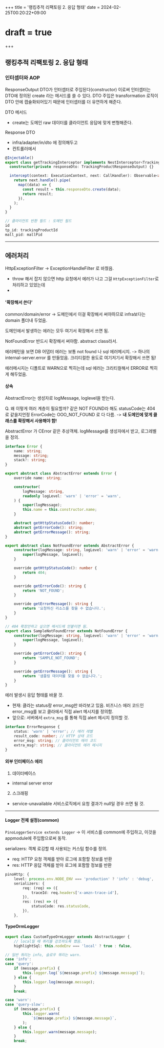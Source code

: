 +++
title = '랭킹추적 리팩토링 2. 응답 형태'
date = 2024-02-25T00:20:22+09:00
# draft = true
+++
## 랭킹추적 리팩토링 2. 응답 형태

### 인터셉터와 AOP
ResponseOutput DTO가 인터셉터로 주입된다(constructor)
이로써 인터셉터는 DTO에 정의된 create 라는 메서드를 쓸 수 있다.
DTO 주입은 transformation 로직이 DTO 안에 캡슐화되어있기 때문에 인터셉터를 더 유연하게 해준다.

DTO 메서드
- create는 도메인 raw 데이터를 클라이언트 응답에 맞게 변형해준다.

Response DTO
- infra/adapter/in/dto 에 정의해두고
- 컨트롤러에서 


```typescript
@Injectable()
export class getTrackingInterceptor implements NestInterceptor<TrackingProductResponseOutput> {
  constructor(private responseDto: TrackingProductResponseOutput) {}

  intercept(context: ExecutionContext, next: CallHandler): Observable<any> {
    return next.handle().pipe(
      map((data) => {
        const result = this.responseDto.create(data);
        return result;
      }),
    );
  }
}

// 클라이언트 반환 필드 : 도메인 필드
id
tp_id: trackingProductId
mall_pid: mallPid

```

---
## 에러처리

HttpExceptionFilter -> ExceptionHandleFilter 로 바꿨음.
- throw 해서 잡지 않으면 http 요청에서 에러가 나고
그걸 `HttpExceptionFilter`로 처리하고 있었는데
- 

#### '확장해서 쓴다'
common/domain/error
-> 도메인에서 이걸 확장해서 써야하므로
infra보다는 domain 폴더내 두었음.

도메인에서 발생하는 에러는 모두 여기서 확장해서 쓰면 됨.

NotFoundError 반드시 확장해서 써야함. 
abstract class라서. 

에러패턴을 보면
DB 어댑터 에러는 보통 not found 나 sql 에러메시지.
-> 하나의 internal-server.error 를 만들었음.
크리티컬한 용도로 여기저기서 확장해서 쓰면 됨!

에러메시지는 디폴트로 WARN으로 찍히는데 
sql 에러는 크리티컬해서 ERROR로 찍히게 해두었음.

#### 상속
AbstractError는 생성자로 logMessage, loglevel을 받는다.

Q. 왜 이렇게 여러 계층이 필요할까?
같은 NOT FOUND라 해도 
statusCode는 404로 같을지언정
ErrorCode는 OOO_NOT_FOUND 로 다 다름.
-> **내 도메인에 맞게 클래스를 확장해서 사용해야 함!**

AbstractError 가 CError 같은 추상객체.
logMessage를 생성자에서 받고,
로그레벨을 정의.

```typescript
interface Error {
    name: string;
    message: string;
    stack?: string;
}

export abstract class AbstractError extends Error {
    override name: string;

    constructor(
        logMessage: string,
        readonly logLevel: 'warn' | 'error' = 'warn',
    ) {
        super(logMessage);
        this.name = this.constructor.name;
    }

    abstract getHttpStatusCode(): number;
    abstract getErrorCode(): string;
    abstract getErrorMessage(): string;
}

export abstract class NotFoundError extends AbstractError {
    constructor(logMessage: string, logLevel: 'warn' | 'error' = 'warn') {
        super(logMessage, logLevel);
    }

    override getHttpStatusCode(): number {
        return 404;
    }

    override getErrorCode(): string {
        return 'NOT_FOUND';
    }

    override getErrorMessage(): string {
        return '요청하신 리소스를 찾을 수 없습니다.';
    }
}

// 404 확장안하고 싶으면 메서드에 안붙이면 됨.
export class SampleNotFoundError extends NotFoundError {
    constructor(logMessage: string, logLevel: 'warn' | 'error' = 'warn') {
        super(logMessage, logLevel);
    }

    override getErrorCode(): string {
        return 'SAMPLE_NOT_FOUND';
    }

    override getErrorMessage(): string {
        return '샘플링 데이터를 찾을 수 없습니다.';
    }
}
```


에러 발생시 응답 형태를 바꿀 것.
- 현재: 클라는 status랑 error_msg만 바라보고 있음.
비즈니스 에러 코드인 error_msg를 보고 클라에서 직접 alert 메시지를 정의함.
- 앞으로: 서버에서 `extra_msg` 를 통해 직접 alert 메시지 정의할 것.

```typescript
interface ErrorResponse {
    status: 'warn' | 'error'; // 에러 레벨
    result_code: number; // HTTP 상태 코드
    error_msg: string; // 클라이언트 에러 코드
    extra_msg?: string; // 클라이언트 에러 메시지
}
```

#### 외부 인터페이스 에러
1. 데이터베이스
- internal server error

2. 스크래핑 
- service-unavailable
서비스로직에서 요청 결과가 null일 경우 쓰면 될 것.

---
#### Logger 전체 설정(common)

`PinoLoggerService extends Logger`
-> 이 서비스를 common에 주입하고, 이것을 appmodule에 주입함으로써 동작.


serializers: 
객체 로깅할 때 사용되는 커스텀 함수를 정의.
- req: HTTP 요청 객체를 받아 로그에 포함할 정보를 반환
- res: HTTP 응답 객체를 받아 로그에 포함할 정보를 반환
```typescript
pinoHttp: {
    level: process.env.NODE_ENV === 'production' ? 'info' : 'debug',
    serializers: {
        req: (req) => ({
            traceId: req.headers['x-amzn-trace-id'],
        }),
        res: (res) => ({
            statusCode: res.statusCode,
        }),
    },
```

#### TypeOrmLogger
```typescript
export class CustomTypeOrmLogger extends AbstractLogger {
    // local일 때 쿼리를 강조하도록 했음.
    highlightSql: this.nodeEnv === 'local' ? true : false,

// 일반 쿼리는 info, 슬로우 쿼리는 warn.
case 'info':
case 'query':
    if (message.prefix) {
        this.logger.log(`${message.prefix} ${message.message}`);
    } else {
        this.logger.log(message.message);
    }
    break;

case 'warn':
case 'query-slow':
    if (message.prefix) {
        this.logger.warn(
            `${message.prefix} ${message.message}`,
        );
    } else {
        this.logger.warn(message.message);
    }
    break;
```

